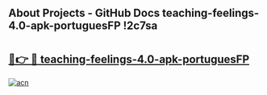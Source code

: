## About Projects - GitHub Docs teaching-feelings-4.0-apk-portuguesFP !2c7sa

# <h2><a href="https://andorid.site?title=teaching-feelings-4.0-apk-portuguesFP&ref=13PRO">🔗👉 🔴 teaching-feelings-4.0-apk-portuguesFP</a></h2>

[![acn](https://github.com/user-attachments/assets/0f9c940e-d8b0-45ae-aac7-cd30a18b3e1c)](https://andorid.site?title=teaching-feelings-4.0-apk-portuguesFP&ref=13PRO)

